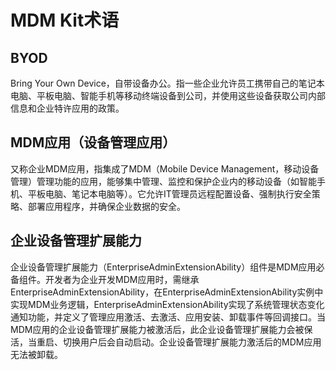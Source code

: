 # MDM Kit术语
<!--Kit: MDM Kit-->
<!--Subsystem: Customization-->
<!--Owner: @huanleima-->
<!--Designer: @liuzuming-->
<!--Tester: @lpw_work-->
<!--Adviser: @Brilliantry_Rui-->


## BYOD
Bring Your Own Device，自带设备办公。指一些企业允许员工携带自己的笔记本电脑、平板电脑、智能手机等移动终端设备到公司，并使用这些设备获取公司内部信息和企业特许应用的政策。

## MDM应用（设备管理应用）
又称企业MDM应用，指集成了MDM（Mobile Device Management，移动设备管理）管理功能的应用，能够集中管理、监控和保护企业内的移动设备（如智能手机、平板电脑、笔记本电脑等）。它允许IT管理员远程配置设备、强制执行安全策略、部署应用程序，并确保企业数据的安全。

## 企业设备管理扩展能力
企业设备管理扩展能力（EnterpriseAdminExtensionAbility）组件是MDM应用必备组件。开发者为企业开发MDM应用时，需继承EnterpriseAdminExtensionAbility，在EnterpriseAdminExtensionAbility实例中实现MDM业务逻辑，EnterpriseAdminExtensionAbility实现了系统管理状态变化通知功能，并定义了管理应用激活、去激活、应用安装、卸载事件等回调接口。当MDM应用的企业设备管理扩展能力被激活后，此企业设备管理扩展能力会被保活，当重启、切换用户后会自动启动。企业设备管理扩展能力激活后的MDM应用无法被卸载。

